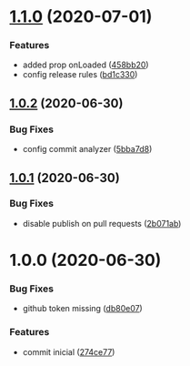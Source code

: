 # [1.1.0](https://github.com/rafaelnsantos/react-lottie/compare/v1.0.2...v1.1.0) (2020-07-01)


### Features

* added prop onLoaded ([458bb20](https://github.com/rafaelnsantos/react-lottie/commit/458bb207d1108fb0ba45c0742f2ca2b2a2993ce8))
* config release rules ([bd1c330](https://github.com/rafaelnsantos/react-lottie/commit/bd1c330f0380824f0a5920b69adf60eeb2fda7a4))

## [1.0.2](https://github.com/rafaelnsantos/react-lottie/compare/v1.0.1...v1.0.2) (2020-06-30)


### Bug Fixes

* config commit analyzer ([5bba7d8](https://github.com/rafaelnsantos/react-lottie/commit/5bba7d8be95cb35df6287b2849c417f2a5914264))

## [1.0.1](https://github.com/rafaelnsantos/react-lottie/compare/v1.0.0...v1.0.1) (2020-06-30)


### Bug Fixes

* disable publish on pull requests ([2b071ab](https://github.com/rafaelnsantos/react-lottie/commit/2b071ab7f90d1ecd4d9d140ceeb533aa3985727c))

# 1.0.0 (2020-06-30)


### Bug Fixes

* github token missing ([db80e07](https://github.com/rafaelnsantos/react-lottie/commit/db80e0788d59208331260341c7a31712103f253d))


### Features

* commit inicial ([274ce77](https://github.com/rafaelnsantos/react-lottie/commit/274ce77c3ad4e5b316b27d947b62395d5e461e63))
